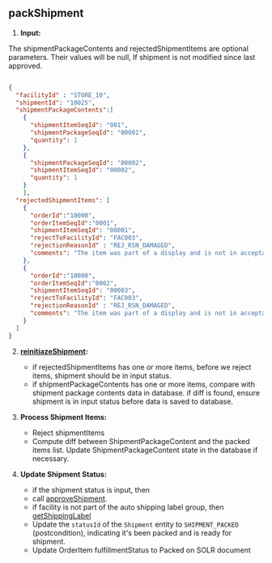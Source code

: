 ## packShipment

1.  **Input:**

The shipmentPackageContents and rejectedShipmentItems are optional parameters. Their values will be null, If shipment is not modified since last approved.



```json

{
  "facilityId" : "STORE_10",
  "shipmentId": "10025",
  "shipmentPackageContents":[
    {
      "shipmentItemSeqId": "001",
      "shipmentPackageSeqId": "00001",
      "quantity": 1
    },
    {
      "shipmentPackageSeqId": "00002",
      "shipmentItemSeqId": "00002",
      "quantity": 1
    }
    ],
  "rejectedShipmentItems": [
    {
      "orderId":"10000",
      "orderItemSeqId":"0001",
      "shipmentItemSeqId": "00001",
      "rejectToFacilityId": "FAC003",
      "rejectionReasonId" : "REJ_RSN_DAMAGED",
      "comments": "The item was part of a display and is not in acceptable condition."
    },
    {
      "orderId":"10000",
      "orderItemSeqId":"0002",
      "shipmentItemSeqId": "00003",
      "rejectToFacilityId": "FAC003",
      "rejectionReasonId" : "REJ_RSN_DAMAGED",
      "comments": "The item was part of a display and is not in acceptable condition."
    }
  ]
}
```
2.  **[reinitiazeShipment](reinitializeShipment.md):**
    *   if rejectedShipmentItems has one or more items, before we reject items, shipment should be in input status. 
    *   if shipmentPackageContents has one or more items, compare with shipment package contents data in database. if diff is found, ensure shipment is in input status before data is saved to database.
    
3.  **Process Shipment Items:**
    *   Reject shipmentItems 
    *   Compute diff between ShipmentPackageContent and the packed items list. Update ShipmentPackageContent state in the database if necessary.

4.  **Update Shipment Status:**
    *   if the shipment status is input, then 
      -   call [approveShipment](approveShipment.md).
      -   if facility is not part of the auto shipping label group, then [getShippingLabel](getShippingLabel.md)
    *   Update the `statusId` of the `Shipment` entity to `SHIPMENT_PACKED` (postcondition), indicating it's been packed and is ready for shipment.
    *   Update OrderItem fulfillmentStatus to Packed on SOLR document
